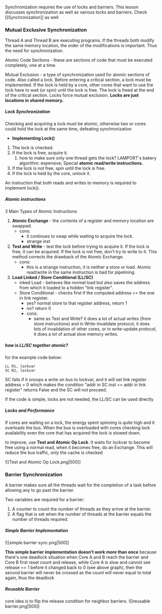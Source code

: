 Synchronization requires the use of locks and barriers. This lesson discusses synchronization as well as various locks and barriers. Check [[Synchronization]] as well

### Mutual Exclusive Synchronization
Thread A and Thread B are executing programs. If the threads both modify the same memory location, the order of the modifications is important. Thus the need for synchronization. 

Atomic Code Sections - these are sections of code that must be executed completely, one at a time. 

Mutual Exclusion - a type of synchronization used for atomic sections of code. Also called a lock. Before entering a critical section, a lock must be implemented. If the lock is held by a core, other cores that want to use the lock have to wait (or spin) until the lock is free. The lock is freed at the end of the critical section. Locks force mutual exclusion. **Locks are just locations in shared memory.**

##### Lock Synchronization
Checking and acquiring a lock must be atomic, otherwise two or cores could hold the lock at the same time, defeating synchronization

- **Implementing Lock()**
1. The lock is checked.
2. If the lock is free, acquire it. 
	1. how to make sure only one thread gets the lock?  LAMPORT's bakery algorithm: expensive; Special **atomic read/write instructions.**
3. If the lock is not free, spin until the lock is free.
4. If the lock is held by the core, unlock it.

An instruction that both reads and writes to memory is required to implement lock().

##### Atomic  instructions
3 Main Types of Atomic Instructions
1. **Atomic Exchange** - the contents of a register and memory location are swapped. 
	- cons: 
		- it continues to swap while waiting to acquire the lock.
		- strange inst
2. **Test and Write** - test the lock before trying to acquire it. If the lock is free, it can be acquired. If the lock is not free, don’t try to write to it. This method corrects the drawback of the Atomic Exchange. 
	-	cons: 
		-	this is a strange instruction, it is neither a store or load. Atomic read/write in the same instruction is bad for pipelining.
3. **Load Linked / Store Conditional (LL/SC)** 
	- inked Load - behaves like normal load but also saves the address from which it loaded to a hidden "link register".
	- Store Conditional - checks first if the computed address == the one in link register. 
		- yes? normal store to that register address, return 1
		- no? return 0
		- cons:
			- same as Test and Write? it does a lot of actual writes (from store instructions) and in Write-Invalidate protocol, it does lots of invalidation of other cores, or in write-update protocol, it does a lot of actual slow memory writes.

##### how is LL/SC together atomic? 
for the example code below:
```
LL R1, lockvar
SC R2, lockvar
```
SC fails if it snoops a write on bus to lockvar, and it will set link register address = 0 which makes the condition "addr in SC inst == addr in link register" returns False and the SC will not proceed. 

If the code is simple, locks are not needed, the LL/SC can be used directly

##### Locks and Performance
If cores are waiting on a lock, the energy spent spinning is quite high and it overloads the bus. When the bus is overloaded with cores checking lock availability even the core that has acquired the lock is slowed down. 

to improve, use **Test and Atomic Op Lock**.  It waits for lockvar to become free using a normal read, when it becomes free, do an Exchange. This will reduce the bus traffic, only the cache is checked

![[Test and Atomic Op Lock.png|500]]

### Barrier Synchronization
A barrier makes sure all the threads wait for the completion of a task before allowing any to go  past the barrier.

Two variables are required for a barrier:
1. A counter to count the number of threads as they arrive at the barrier.
2. A flag that is set when the number of threads at the barrier equals the number of threads required.

##### Simple Barrier Implementation
![[simple barrier sync.png|500]]

**This simple barrier implementation doesn’t work more than once** because there's one deadlock situation when Core A and B reach the barrier and Core B first reset count and release, while Core A is slow and cannot see release == 1 before it changed back to 0 (see above graph), then the second barrier will never be crossed as the count will never equal to total again, thus the deadlock

##### Reusable Barrier
core idea is to flip the release condition for neighbor barriers.
![[reusable barrier.png|500]]